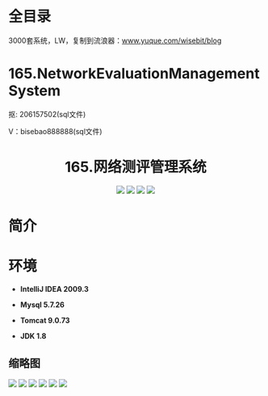 # 全目录

3000套系统，LW，复制到流浪器：www.yuque.com/wisebit/blog
# 165.NetworkEvaluationManagementSystem

<p>抠: 206157502(sql文件)</p>
<p>V：bisebao888888(sql文件)</p>

<p><h1 align="center">165.网络测评管理系统</h1></p>


<p align="center">
	<img src="https://img.shields.io/badge/jdk-1.8-orange.svg"/>
    <img src="https://img.shields.io/badge/spring-5.x-lightgrey.svg"/>
    <img src="https://img.shields.io/badge/springmvc-3.x-blue.svg"/>
    <img src="https://img.shields.io/badge/mybatis-5.x-yellow.svg"/>
</p>

# 简介
>
> 




# 环境

- <b>IntelliJ IDEA 2009.3</b>

- <b>Mysql 5.7.26</b>

- <b>Tomcat 9.0.73</b>

- <b>JDK 1.8</b>




## 缩略图


![](https://bitwise.oss-cn-heyuan.aliyuncs.com/2024/9/10/eced496a-6b62-4e03-829e-86cee5de1417.png)
![](https://bitwise.oss-cn-heyuan.aliyuncs.com/2024/9/10/03d9300e-4676-4d09-9fd2-0c5d9303838f.png)
![](https://bitwise.oss-cn-heyuan.aliyuncs.com/2024/9/10/48dd6764-8902-4398-aefb-78b1b0b31c24.png)
![](https://bitwise.oss-cn-heyuan.aliyuncs.com/2024/9/10/ed793864-3b07-43e1-9fba-4c6608a87ce6.png)
![](https://bitwise.oss-cn-heyuan.aliyuncs.com/2024/9/10/cab2297e-7f0e-4a8e-b07c-92d32420b782.png)
![](https://bitwise.oss-cn-heyuan.aliyuncs.com/2024/9/10/e9b4c1ab-c027-4a3c-87b9-b25c92275e78.png)



